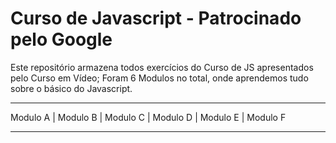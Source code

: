 # Curso de Javascript - Patrocinado pelo Google

Este repositório armazena todos exercícios do Curso de JS apresentados pelo Curso em Vídeo;
Foram 6 Modulos no total, onde aprendemos tudo sobre o básico do Javascript.

---

Modulo A | Modulo B | Modulo C | Modulo D | Modulo E | Modulo F

---

